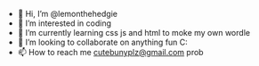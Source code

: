 - 👋 Hi, I’m @lemonthehedgie
- 👀 I’m interested in coding 
- 🌱 I’m currently learning css js and html to moke my own wordle
- 💞️ I’m looking to collaborate on anything fun C:
- 📫 How to reach me cutebunyplz@gmail.com prob

<!---
lemonthehedgie/lemonthehedgie is a ✨ special ✨ repository because its `README.md` (this file) appears on your GitHub profile.
You can click the Preview link to take a look at your changes.
--->
